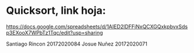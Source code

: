 # Quicksort, link hoja:

https://docs.google.com/spreadsheets/d/1AIED2lDFFjNxQCXGQxkpbvxSdsp3EXooX7WPbTz1Tqc/edit?usp=sharing

Santiago Rincon 20172020084
Josue Nuñez 20172020071

